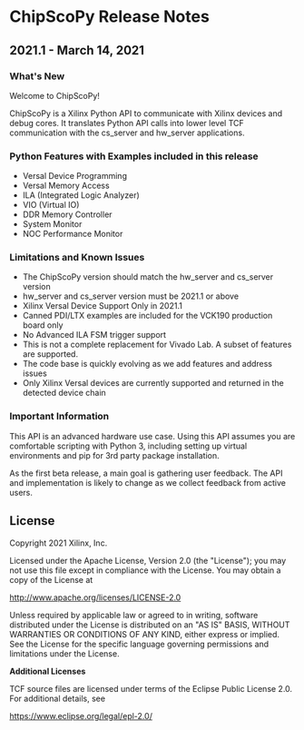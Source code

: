 # ChipScoPy Release Notes

## 2021.1 - March 14, 2021

### What's New

Welcome to ChipScoPy! 

ChipScoPy is a Xilinx Python API to communicate with Xilinx devices and debug cores. It translates Python API calls into lower level TCF communication with the cs_server and hw_server applications.

### Python Features with Examples included in this release

- Versal Device Programming
- Versal Memory Access
- ILA (Integrated Logic Analyzer)
- VIO (Virtual IO)
- DDR Memory Controller
- System Monitor
- NOC Performance Monitor

### Limitations and Known Issues
- The ChipScoPy version should match the hw_server and cs_server version
- hw_server and cs_server version must be 2021.1 or above
- Xilinx Versal Device Support Only in 2021.1
- Canned PDI/LTX examples are included for the VCK190 production board only 
- No Advanced ILA FSM trigger support
- This is not a complete replacement for Vivado Lab. A subset of features are supported.
- The code base is quickly evolving as we add features and address issues
- Only Xilinx Versal devices are currently supported and returned in the detected device chain

### Important Information

This API is an advanced hardware use case. Using this API assumes you are comfortable scripting with Python 3, including setting up virtual environments and pip for 3rd party package installation.

As the first beta release, a main goal is gathering user feedback. The API and implementation is likely to change as we collect feedback from active users.

## License

Copyright 2021 Xilinx, Inc.

Licensed under the Apache License, Version 2.0 (the "License");
you may not use this file except in compliance with the License.
You may obtain a copy of the License at

http://www.apache.org/licenses/LICENSE-2.0

Unless required by applicable law or agreed to in writing, software
distributed under the License is distributed on an "AS IS" BASIS,
WITHOUT WARRANTIES OR CONDITIONS OF ANY KIND, either express or implied.
See the License for the specific language governing permissions and
limitations under the License.

**Additional Licenses**

TCF source files are licensed under terms of the Eclipse Public License 2.0. 
For additional details, see 

https://www.eclipse.org/legal/epl-2.0/
